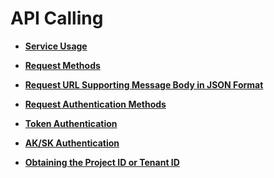 # API Calling<a name="en-us_topic_0022480177"></a>

-   **[Service Usage](service-usage.md)**  

-   **[Request Methods](request-methods.md)**  

-   **[Request URL Supporting Message Body in JSON Format](request-url-supporting-message-body-in-json-format.md)**  

-   **[Request Authentication Methods](request-authentication-methods.md)**  

-   **[Token Authentication](token-authentication.md)**  

-   **[AK/SK Authentication](ak-sk-authentication.md)**  

-   **[Obtaining the Project ID or Tenant ID](obtaining-the-project-id-or-tenant-id.md)**  


